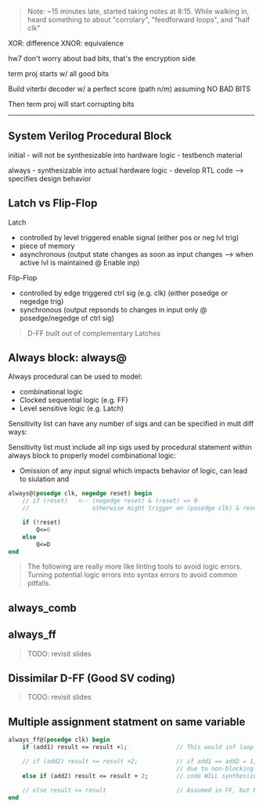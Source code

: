 > Note: ~15 minutes late, started taking notes at 8:15. 
> While walking in, heard something to about "corrolary", "feedforward loops", and "half clk"

XOR: difference
XNOR: equivalence

hw7 don't worry about bad bits, that's the encryption side

term proj starts w/ all good bits

Build viterbi decoder w/ a perfect score (path n/m) assuming NO BAD BITS

Then term proj will start corrupting bits

---

## System Verilog Procedural Block

initial
    - will not be synthesizable into hardware logic
    - testbench material

always
    - synthesizable into actual hardware logic
    - develop RTL code --> specifies design behavior

## Latch vs Flip-Flop

Latch
- controlled by level triggered enable signal (either pos or neg lvl trig)
- piece of memory
- asynchronous (output state changes as soon as input changes --> when active lvl is maintained @ Enable inp)

Flip-Flop
- controlled by edge triggered ctrl sig (e.g. clk) (either posedge or negedge trig)
- synchronous (output repsonds to changes in input only @ posedge/negedge of ctrl sig)

> D-FF built out of complementary Latches

## Always block: always@

Always procedural can be used to model:
- combinational logic
- Clocked sequential logic (e.g. FF)
- Level sensitive logic (e.g. Latch)

Sensitivity list can have any number of sigs and can be specified in mult diff ways:


Sensitivity list must include all inp sigs used by procedural statement within always block to properly model combinational logic:
- Omission of any input signal which impacts behavior of logic, can lead to siulation and 

```sv
always@(posedge clk, negedge reset) begin
    // if (reset)   <-- (negedge reset) & (reset) => 0
    //                  otherwise might trigger on (posedge clk) & reset

    if (!reset) 
        Q<=0
    else
        Q<=D
end
```

> The following are really more like linting tools to avoid logic errors. Turning potential logic errors into syntax errors to avoid common pitfalls.

## always_comb

## always_ff

> TODO: revisit slides

## Dissimilar D-FF (Good SV coding)

> TODO: revisit slides

## Multiple assignment statment on same variable

```sv
always_ff@(posedge clk) begin
    if (add1) result <= result +1;              // This would inf loop if it was in a comb block

    // if (add2) result <= result +2;           // if add1 == add2 = 1, result is assigned to both simultaneously 
                                                // due to non-blocking assignment (ambigious)
    else if (add2) result <= result + 2;        // code WILL synthesize but circuit will not function correctly

    // else result <= result                    // Assumed in FF, but REQUIRED for always_comb (lint)
end
```
